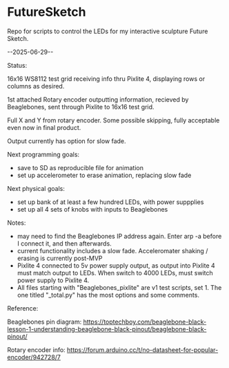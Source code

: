 # FutureSketch
Repo for scripts to control the LEDs for my interactive sculpture Future Sketch.

--2025-06-29--

Status:

16x16 WS8112 test grid receiving info thru Pixlite 4, displaying rows or columns as desired.

1st attached Rotary encoder outputting information, recieved by Beaglebones, sent through Pixlite to 16x16 test grid. 

Full X and Y from rotary encoder. Some possible skipping, fully acceptable even now in final product.

Output currently has option for slow fade. 

Next programming goals:
- save to SD as reproducible file for animation
- set up accelerometer to erase animation, replacing slow fade

Next physical goals:
- set up bank of at least a few hundred LEDs, with power suppplies
- set up all 4 sets of knobs with inputs to Beaglebones

Notes:
- may need to find the Beaglebones IP address again. Enter arp -a before I connect it, and then afterwards.
- current functionality includes a slow fade. Acceleromater shaking / erasing is currently post-MVP
- Pixlite 4 connected to 5v power supply output, as output into Pixlite 4 must match output to LEDs. When switch to 4000 LEDs, must switch power supply to Pixlite 4.
- All files starting with "Beaglebones_pixlite" are v1 test scripts, set 1. The one titled "_total.py" has the most options and some comments.

Reference:

Beaglebones pin diagram: https://toptechboy.com/beaglebone-black-lesson-1-understanding-beaglebone-black-pinout/beaglebone-black-pinout/

Rotary encoder info: 
https://forum.arduino.cc/t/no-datasheet-for-popular-encoder/942728/7
